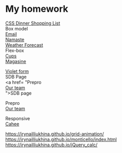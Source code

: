 <h1> My homework</h1>


 <a href= "https://irynailliukhina.github.io/hw6.2/index.html">CSS Dinner Shopping List</a> <br/>
Box model <br/>
  <a href= "https://irynailliukhina.github.io/email/">Email</a> <br/>
   <a href= "https://irynailliukhina.github.io/namaste/index.html">Namaste</a> <br/>
    <a href= "https://irynailliukhina.github.io/hw7.2/index.html">Weather Forecast</a> <br/>
 Flex-box <br/>
 <a href= "https://irynailliukhina.github.io/cups/index.html">Cups</a> <br/>
 <a href= "https://irynailliukhina.github.io/hw8/index.html">Magasine</a> <br/>

 <a href= "https://irynailliukhina.github.io/violet/index.html">Violet form</a> <br/>
SDB Page <br/>
 <a href= "Prepro <br/>
 <a href= "https://irynailliukhina.github.io/ourteam/dist/index.html">Our team</a> <br/>">SDB page</a> <br/>
 
 Prepro <br/>
 <a href= "https://irynailliukhina.github.io/ourteam/dist/index.html">Our team</a> <br/>

 Responsive <br/>
 <a href= "https://irynailliukhina.github.io/responsive/dist/index.html">Cahee</a> <br/>

https://irynailliukhina.github.io/grid-animation/ 
https://irynailliukhina.github.io/monticello/index.html <br/>
https://irynailliukhina.github.io/jQuery_calc/
            

